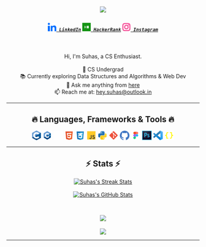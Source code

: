 <h1 align="center">
  <a href="https://git.io/typing-svg">
    <img src="https://readme-typing-svg.herokuapp.com/?lines=Hello,+There!+👋;This+is+Suhas....;Nice+to+meet+you!&center=true&size=30">
  </a>
</h1>

<h5 align="center">
  <code><a href="https://www.linkedin.com/in/tsuhas/" title="LinkedIn Profile"><img width="22" src="images/linkedin.svg"> LinkedIn</a></code>
  <code><a href="https://www.hackerrank.com/profile/suhasftw" title="HackerRank Profile"><img width="22" src="images/hackerrank.svg"> HackerRank</a></code>
  <code><a href="https://www.instagram.com/zenn1._/" title="Instagram Profile"><img width="22" src="images/instagram.svg"> Instagram</a></code>
</h5>

<br>

<p align="center">
  Hi, I'm Suhas, a CS Enthusiast.
  <br><br>
  🔬 CS Undergrad
  <br>
  📚 Currently exploring Data Structures and Algorithms & Web Dev
  <br>
  💬 Ask me anything from <a href="https://github.com/heysuhas">here</a>
  <br>
  📫 Reach me at: <a href="mailto:hey.suhas@outlook.in">hey.suhas@outlook.in</a>
</p>

<hr>

<h2 align="center">🔥 Languages, Frameworks & Tools 🔥</h2>

<p align="center">
  <code><img title="C" height="25" src="images/c.svg"></code>
  <code><img title="C++" height="25" src="images/cpp.svg"></code>
  <code><img title="Problem Solving" height="25" src="images/probsolv.svg"></code>
  <code><img title="HTML5" height="25" src="images/html.svg"></code>
  <code><img title="CSS" height="25" src="images/css.svg"></code>
  <code><img title="JavaScript" height="25" src="images/js.svg"></code>
  <code><img title="Python" height="25" src="images/python.svg"></code>
  <code><img title="Git" height="25" src="images/git.svg"></code>
  <code><img title="GitHub" height="25" src="images/github.svg"></code>
  <code><img title="Figma" height="25" src="images/figma.svg"></code>
  <code><img title="Adobe Photoshop" height="25" src="images/ps.svg"></code>
  <code><img title="Visual Studio Code" height="25" src="images/vscode.svg"></code>
  <code><img title="JSON" height="25" src="images/json.svg"></code>
</p>

<hr>

<h2 align="center">⚡ Stats ⚡</h2>

<p align = "center">
  <a href="https://github.com/denvercoder1/github-readme-streak-stats" title="Go to Source">
    <img width=390 src="https://streak-stats.demolab.com/?user=heysuhas&theme=react&border=61dafb&hide_border=true" alt="Suhas's Streak Stats"/>
  </a> <br> <br>
  <a href="https://github.com/denvercoder1/github-readme-stats" title="Go to Source">
    <img width=390 src="https://github-readme-stats.vercel.app/api?username=heysuhas&show_icons=true&theme=react&border_color=61dafb&hide_border=true" alt="Suhas's GitHub Stats"/>
  </a>
</p>

<br>

<p align="center">
  
  <img width=390 src="https://github-readme-stats.vercel.app/api/wakatime?username=heysuhas&theme=react&border=61dafb&hide_border=true"/>
</p>
<p align="center">
<img align="center" src="https://readme-typing-svg.herokuapp.com/?lines=(+%20Stats+are+reflected+from+June+2024+);Powered+By+WakaTime;Nice+to+meet+you!&center=true&size=13&color=61dafb">
</p>
<hr>
